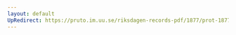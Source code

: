 ```yaml
---
layout: default
UpRedirect: https://pruto.im.uu.se/riksdagen-records-pdf/1877/prot-1877--ak--032/prot-1877--ak--032_052.pdf
---
```


